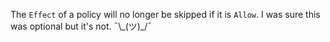 The `Effect` of a policy will no longer be skipped if it is `Allow`. I was sure this was optional but it's not.  ¯\\\_(ツ)\_/¯
